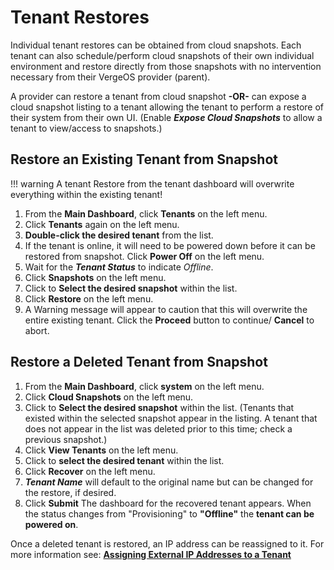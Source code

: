 
# Tenant Restores

Individual tenant restores can be obtained from cloud snapshots. Each tenant can also schedule/perform cloud snapshots of their own individual environment and restore directly from those snapshots with no intervention necessary from their VergeOS provider (parent).

A provider can restore a tenant from cloud snapshot **\-OR-** can expose a cloud snapshot listing to a tenant allowing the tenant to perform a restore of their system from their own UI. (Enable ***Expose Cloud Snapshots*** to allow a tenant to view/access to snapshots.)

## Restore an Existing Tenant from Snapshot

!!! warning
    A tenant Restore from the tenant dashboard will overwrite everything within the existing tenant!

1. From the **Main Dashboard**, click **Tenants** on the left menu.
2. Click **Tenants** again on the left menu.
3. **Double-click the desired tenant** from the list.
4. If the tenant is online, it will need to be powered down before it can be restored from snapshot. Click **Power Off** on the left menu.
5. Wait for the ***Tenant Status*** to indicate *Offline*.
6. Click **Snapshots** on the left menu.
7. Click to **Select the desired snapshot** within the list.
8. Click **Restore** on the left menu.
9. A Warning message will appear to caution that this will overwrite the entire existing tenant. Click the **Proceed** button to continue/ **Cancel** to abort.

## Restore a Deleted Tenant from Snapshot

1. From the **Main Dashboard**, click **system** on the left menu.
2. Click **Cloud Snapshots** on the left menu.
3. Click to **Select the desired snapshot** within the list. (Tenants that existed within the selected snapshot appear in the listing. A tenant that does not appear in the list was deleted prior to this time; check a previous snapshot.)
4. Click **View Tenants** on the left menu.
5. Click to **select the desired tenant** within the list.
6. Click **Recover** on the left menu.
7. ***Tenant Name*** will default to the original name but can be changed for the restore, if desired.
8. Click **Submit**
The dashboard for the recovered tenant appears. When the status changes from "Provisioning" to **"Offline"** the **tenant can be powered on**.

Once a deleted tenant is restored, an IP address can be reassigned to it. For more information see: [**Assigning External IP Addresses to a Tenant**](/product-guide/tenants/assigning-external-ip-addresses-to-a-tenant)
